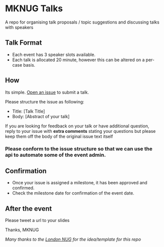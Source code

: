 # MKNUG Talks

A repo for organising talk proposals / topic suggestions and discussing talks with speakers

## Talk Format

- Each event has 3 speaker slots available.  
- Each talk is allocated 20 minute, however this can be altered on a per-case basis.

## How
Its simple. [Open an issue](https://github.com/mknug/talks/issues/new) to submit a talk.  

Please structure the issue as following:

- Title: [Talk Title]
- Body: [Abstract of your talk]

If you are looking for feedback on your talk or have additional question, reply to your issue with  **extra comments** stating your questions but please keep them off the body of the original issue text itself

### Please conform to the issue structure so that we can use the api to automate some of the event admin.

## Confirmation
- Once your issue is assigned a milestone, it has been approved and confirmed.  
- Check the milestone date for confirmation of the event date.

## After the event
Please tweet a url to your slides

Thanks,
MKNUG

_Many thanks to the [London NUG](https://github.com/lnug) for the idea/template for this repo_